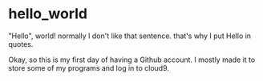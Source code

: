hello_world
===========

"Hello", world!
normally I don't like that sentence. that's why I put Hello in quotes.

Okay, so this is my first day of having a Github account. I mostly made it to store some of my programs and log in to cloud9.
